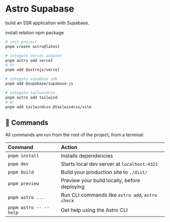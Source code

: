 # Astro Supabase

build an SSR application with Supabase.

install relation npm package

```sh
# init project
pnpm create astro@latest

# integate vercel adapter
pnpm astro add vercel
# Or
pnpm add @astrojs/vercel

# integate supabase sdk
pnpm add @supabase/supabase-js

# integate tailwindcss
pnpm astro add tailwind
# Or
pnpm add tailwindcss @tailwindcss/vite

```

## 🧞 Commands

All commands are run from the root of the project, from a terminal:

| Command                   | Action                                           |
| :------------------------ | :----------------------------------------------- |
| `pnpm install`             | Installs dependencies                            |
| `pnpm dev`             | Starts local dev server at `localhost:4321`      |
| `pnpm build`           | Build your production site to `./dist/`          |
| `pnpm preview`         | Preview your build locally, before deploying     |
| `pnpm astro ...`       | Run CLI commands like `astro add`, `astro check` |
| `pnpm astro -- --help` | Get help using the Astro CLI                     |
